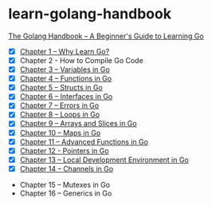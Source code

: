 # learn-golang-handbook

[The Golang Handbook – A Beginner's Guide to Learning Go](https://www.freecodecamp.org/news/learn-golang-handbook)

- [x] [Chapter 1 – Why Learn Go?](https://raw.githubusercontent.com/Bana0615/freecodecamp/refs/heads/main/learn-golang-handbook/chapter-1/main.go)
- [x] Chapter 2 - How to Compile Go Code
- [x] [Chapter 3 – Variables in Go](https://raw.githubusercontent.com/Bana0615/freecodecamp/refs/heads/main/learn-golang-handbook/chapter-3/main.go)
- [x] [Chapter 4 – Functions in Go](https://raw.githubusercontent.com/Bana0615/freecodecamp/refs/heads/main/learn-golang-handbook/chapter-4/main.go)
- [x] [Chapter 5 – Structs in Go](https://raw.githubusercontent.com/Bana0615/freecodecamp/refs/heads/main/learn-golang-handbook/chapter-5/main.go)
- [x] [Chapter 6 – Interfaces in Go](https://raw.githubusercontent.com/Bana0615/freecodecamp/refs/heads/main/learn-golang-handbook/chapter-6/main.go)
- [x] [Chapter 7 – Errors in Go](https://raw.githubusercontent.com/Bana0615/freecodecamp/refs/heads/main/learn-golang-handbook/chapter-7/main.go)
- [x] [Chapter 8 – Loops in Go](https://raw.githubusercontent.com/Bana0615/freecodecamp/refs/heads/main/learn-golang-handbook/chapter-8/main.go)
- [x] [Chapter 9 – Arrays and Slices in Go](https://raw.githubusercontent.com/Bana0615/freecodecamp/refs/heads/main/learn-golang-handbook/chapter-9/main.go)
- [x] [Chapter 10 – Maps in Go](https://raw.githubusercontent.com/Bana0615/freecodecamp/refs/heads/main/learn-golang-handbook/chapter-10/main.go)
- [x] [Chapter 11 – Advanced Functions in Go](https://raw.githubusercontent.com/Bana0615/freecodecamp/refs/heads/main/learn-golang-handbook/chapter-11/main.go)
- [x] [Chapter 12 - Pointers in Go](https://raw.githubusercontent.com/Bana0615/freecodecamp/refs/heads/main/learn-golang-handbook/chapter-12/main.go)
- [x] [Chapter 13 – Local Development Environment in Go](https://raw.githubusercontent.com/Bana0615/freecodecamp/refs/heads/main/learn-golang-handbook/chapter-13/main.go)
- [x] [Chapter 14 – Channels in Go](https://raw.githubusercontent.com/Bana0615/freecodecamp/refs/heads/main/learn-golang-handbook/chapter-14/main.go)
- Chapter 15 – Mutexes in Go
- Chapter 16 – Generics in Go
